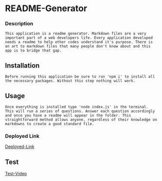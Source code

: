 # README-Generator
### Description
    This application is a readme generator. Markdown files are a very important part of a web developers life. Every application developed needs a readme to help other codes understand it's purpose. There is an art to markdown files that many people don't know about and this app is to bridge that gap.
## Installation
    Before running this application be sure to run 'npm i' to install all the necessary packages. Without this step nothing will work. 
## Usage
    Once everything is installed type 'node index.js' in the terminal. This will run a series of questions. Answer each question accordingly and once you have a readme will appear in the folder. This straightforward method allows anyone, regardless of their knowledge on markdowns to create a good standard file.
### Deployed Link
[Deployed-Link]()
## Test
[Test-Video]()

